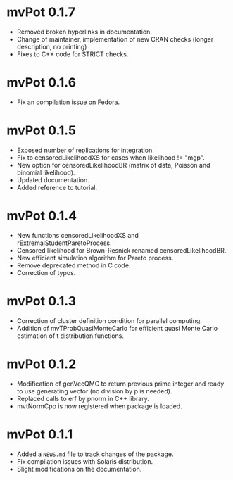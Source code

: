 # mvPot 0.1.7

* Removed broken hyperlinks in documentation.
* Change of maintainer, implementation of new CRAN checks (longer description, no printing)
* Fixes to C++ code for STRICT checks.


# mvPot 0.1.6

* Fix an compilation issue on Fedora.

# mvPot 0.1.5

* Exposed number of replications for integration.
* Fix to censoredLikelihoodXS for cases when likelihood != "mgp".
* New option for censoredLikelihoodBR (matrix of data, Poisson and binomial likelihood).
* Updated documentation.
* Added reference to tutorial.

# mvPot 0.1.4

* New functions censoredLikelihoodXS and rExtremalStudentParetoProcess. 
* Censored likelihood for Brown-Resnick renamed censoredLikelihoodBR.
* New efficient simulation algorithm for Pareto process.
* Remove deprecated method in C code.
* Correction of typos.

# mvPot 0.1.3

* Correction of cluster definition condition for parallel computing.
* Addition of mvTProbQuasiMonteCarlo for efficient quasi Monte Carlo estimation of t distribution functions.

# mvPot 0.1.2

* Modification of genVecQMC to return previous prime integer and ready to use generating vector (no division by p is needed).
* Replaced calls to erf by pnorm in C++ library.
* mvtNormCpp is now registered when package is loaded.


# mvPot 0.1.1

* Added a `NEWS.md` file to track changes of the package.
* Fix compilation issues with Solaris distribution.
* Slight modifications on the documentation.



